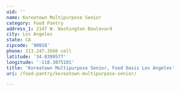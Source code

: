 ```yaml
---
uid: ''
name: Koreatown Multipurpose Senior
category: Food Pantry
address_1: 2147 W. Washington Boulevard
city: Los Angeles
state: CA
zipcode: '90018'
phone: 213.247.3560 cell
latitude: '34.0399577'
longitude: '-118.3075101'
title: 'Koreatown Multipurpose Senior, Food Oasis Los Angeles'
uri: /food-pantry/koreatown-multipurpose-senior/

---
```

